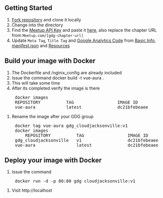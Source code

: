 ## Getting Started
1. [Fork repository](https://github.com/digikin/aura/fork) and clone it locally
1. Change into the directory
1. Find the [Meetup API Key](https://secure.meetup.com/meetup_api/key/) and paste it [here](/src/config/key.js), also replace the chapter URL from `Meetup.com/[gdg-chapter-url]`
1. Update `Meta Tag`, `Title Tag` and [Google Analytics Code](https://analytics.google.com/analytics/web/#/) from [Basic Info](/public/index.html), [manifest.json](/public/manifest.json) and [Resources](/src/assets/data)

## Build your image with Docker
1. The Dockerfile and /nginix_config are already included
1. Issue the command
    docker build -t vue-aura .
1. This will take some time
1. After its completed verify the image is there
<pre>
    docker images 
    REPOSITORY          TAG                 IMAGE ID            CREATED             SIZE
    vue-aura            latest              dc21bfebeaee        10 minutes ago      241MB
</pre>
1. Rename the image after your GDG group
<pre>
    docker tag vue-aura gdg_cloudjacksonville:v1 
    docker images
        REPOSITORY          TAG                 IMAGE ID            CREATED             SIZE
    gdg_cloudjacksonville   v1                  dc21bfebeaee        12 minutes ago      241MB
    vue-aura                latest              dc21bfebeaee        12 minutes ago      241MB
</pre>
## Deploy your image with Docker
1. Issue the command
<pre>
    docker run -d -p 80:80 gdg_cloudjacksonville:v1 
</pre>
1. Visit http://localhost


